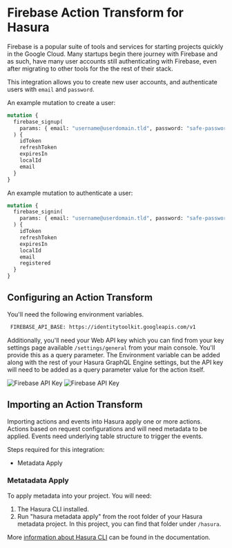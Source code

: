 # Firebase Action Transform for Hasura

Firebase is a popular suite of tools and services for starting projects quickly in the Google Cloud. Many startups begin there journey with Firebase and as such, have many user accounts still authenticating with Firebase, even after migrating to other tools for the the rest of their stack.

This integration allows you to create new user accounts, and authenticate users with `email` and `password`.

An example mutation to create a user:

```graphql
mutation {
  firebase_signup(
    params: { email: "username@userdomain.tld", password: "safe-password" }
  ) {
    idToken
    refreshToken
    expiresIn
    localId
    email
  }
}
```

An example mutation to authenticate a user:

```graphql
mutation {
  firebase_signin(
    params: { email: "username@userdomain.tld", password: "safe-password" }
  ) {
    idToken
    refreshToken
    expiresIn
    localId
    email
    registered
  }
}
```

## Configuring an Action Transform

You'll need the following environment variables.

```bash
 FIREBASE_API_BASE: https://identitytoolkit.googleapis.com/v1
```

Additionally, you'll need your Web API key which you can find from your key settings page available `/settings/general` from your main console. You'll provide this as a query parameter. The Environment variable can be added along with the rest of your Hasura GraphQL Engine settings, but the API key will need to be added as a query parameter value for the action itself.

![Firebase API Key](https://graphql-engine-cdn.hasura.io/assets/main-site/marketplace/firebase-guide-image-1.png)
![Firebase API Key](https://graphql-engine-cdn.hasura.io/assets/main-site/marketplace/firebase-guide-image-2.png)

## Importing an Action Transform

Importing actions and events into Hasura apply one or more actions. Actions based on request configurations and will need metadata to be applied. Events need underlying table structure to trigger the events.

Steps required for this integration:

- Metadata Apply

### Metatadata Apply

To apply metadata into your project. You will need:

1. The Hasura CLI installed.
2. Run "hasura metadata apply" from the root folder of your Hasura metadata project. In this project, you can find that folder under `/hasura`.

More [information about Hasura CLI](https://hasura.io/docs/latest/graphql/core/hasura-cli/index.html) can be found in the documentation.

